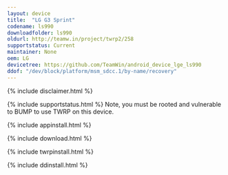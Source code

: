 ```yaml
---
layout: device
title:  "LG G3 Sprint"
codename: ls990
downloadfolder: ls990
oldurl: http://teamw.in/project/twrp2/258
supportstatus: Current
maintainer: None
oem: LG
devicetree: https://github.com/TeamWin/android_device_lge_ls990
ddof: "/dev/block/platform/msm_sdcc.1/by-name/recovery"
---
```


{% include disclaimer.html %}

{% include supportstatus.html %}
Note, you must be rooted and vulnerable to BUMP to use TWRP on this device.

{% include appinstall.html %}

{% include download.html %}

{% include twrpinstall.html %}

{% include ddinstall.html %}
